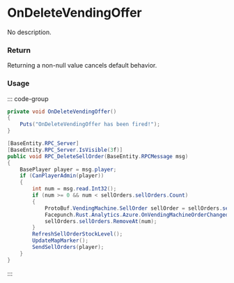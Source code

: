 <Badge type="danger" text="Carbon Compatible"/><Badge type="warning" text="Oxide Compatible"/>
# OnDeleteVendingOffer
No description.
### Return
Returning a non-null value cancels default behavior.

### Usage
::: code-group
```csharp [Example]
private void OnDeleteVendingOffer()
{
	Puts("OnDeleteVendingOffer has been fired!");
}
```
```csharp [Source — Assembly-CSharp @ VendingMachine]
[BaseEntity.RPC_Server]
[BaseEntity.RPC_Server.IsVisible(3f)]
public void RPC_DeleteSellOrder(BaseEntity.RPCMessage msg)
{
	BasePlayer player = msg.player;
	if (CanPlayerAdmin(player))
	{
		int num = msg.read.Int32();
		if (num >= 0 && num < sellOrders.sellOrders.Count)
		{
			ProtoBuf.VendingMachine.SellOrder sellOrder = sellOrders.sellOrders[num];
			Facepunch.Rust.Analytics.Azure.OnVendingMachineOrderChanged(msg.player, this, sellOrder.itemToSellID, sellOrder.itemToSellAmount, sellOrder.itemToSellIsBP, sellOrder.currencyID, sellOrder.currencyAmountPerItem, sellOrder.currencyIsBP, added: false);
			sellOrders.sellOrders.RemoveAt(num);
		}
		RefreshSellOrderStockLevel();
		UpdateMapMarker();
		SendSellOrders(player);
	}
}

```
:::
